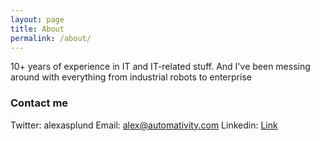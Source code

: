 ```yaml
---
layout: page
title: About
permalink: /about/
---
```


10+ years of experience in IT and IT-related stuff. And I've been messing around with everything from industrial robots to enterprise

### Contact me

Twitter: alexasplund
Email: alex@automativity.com
Linkedin: [Link](https://www.linkedin.com/in/alex-asplund-54134156/)